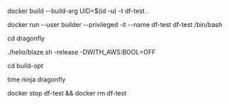 docker build --build-arg UID=$(id -u) -t df-test .

docker run --user builder --privileged -it --name df-test df-test /bin/bash

cd dragonfly

./helio/blaze.sh -release -DWITH_AWS:BOOL=OFF

cd build-opt

time ninja dragonfly

docker stop df-test && docker rm df-test